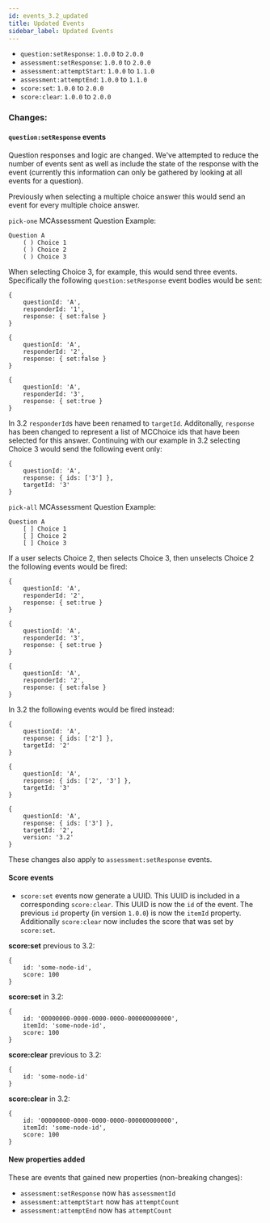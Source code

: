 ```yaml
---
id: events_3.2_updated
title: Updated Events
sidebar_label: Updated Events
---
```


* `question:setResponse`: `1.0.0` to `2.0.0`
* `assessment:setResponse`: `1.0.0` to `2.0.0`
* `assessment:attemptStart`: `1.0.0` to `1.1.0`
* `assessment:attemptEnd`: `1.0.0` to `1.1.0`
* `score:set`: `1.0.0` to `2.0.0`
* `score:clear`: `1.0.0` to `2.0.0`

### Changes:

#### `question:setResponse` events

Question responses and logic are changed. We've attempted to reduce the number of events sent as well as include the state of the response with the event (currently this information can only be gathered by looking at all events for a question).

Previously when selecting a multiple choice answer this would send an event for every multiple choice answer.

`pick-one` MCAssessment Question Example:

```
Question A
	( ) Choice 1
	( ) Choice 2
	( ) Choice 3
```

When selecting Choice 3, for example, this would send three events. Specifically the following `question:setResponse` event bodies would be sent:

```
{
	questionId: 'A',
	responderId: '1',
	response: { set:false }
}
```

```
{
	questionId: 'A',
	responderId: '2',
	response: { set:false }
}
```

```
{
	questionId: 'A',
	responderId: '3',
	response: { set:true }
}
```

In 3.2 `responderId`s have been renamed to `targetId`. Additonally, `response` has been changed to represent a list of MCChoice ids that have been selected for this answer. Continuing with our example in 3.2 selecting Choice 3 would send the following event only:

```
{
	questionId: 'A',
	response: { ids: ['3'] },
	targetId: '3'
}
```

`pick-all` MCAssessment Question Example:

```
Question A
	[ ] Choice 1
	[ ] Choice 2
	[ ] Choice 3
```

If a user selects Choice 2, then selects Choice 3, then unselects Choice 2 the following events would be fired:

```
{
	questionId: 'A',
	responderId: '2',
	response: { set:true }
}
```

```
{
	questionId: 'A',
	responderId: '3',
	response: { set:true }
}
```

```
{
	questionId: 'A',
	responderId: '2',
	response: { set:false }
}
```

In 3.2 the following events would be fired instead:

```
{
	questionId: 'A',
	response: { ids: ['2'] },
	targetId: '2'
}
```

```
{
	questionId: 'A',
	response: { ids: ['2', '3'] },
	targetId: '3'
}
```

```
{
	questionId: 'A',
	response: { ids: ['3'] },
	targetId: '2',
	version: '3.2'
}
```

These changes also apply to `assessment:setResponse` events.

#### Score events

* `score:set` events now generate a UUID. This UUID is included in a corresponding `score:clear`. This UUID is now the `id` of the event. The previous `id` property (in version `1.0.0`) is now the `itemId` property. Additionally `score:clear` now includes the score that was set by `score:set`.

**score:set** previous to 3.2:

```
{
	id: 'some-node-id',
	score: 100
}
```

**score:set** in 3.2:

```
{
	id: '00000000-0000-0000-0000-000000000000',
	itemId: 'some-node-id',
	score: 100
}
```

**score:clear** previous to 3.2:

```
{
	id: 'some-node-id'
}
```

**score:clear** in 3.2:

```
{
	id: '00000000-0000-0000-0000-000000000000',
	itemId: 'some-node-id',
	score: 100
}
```

#### New properties added

These are events that gained new properties (non-breaking changes):

* `assessment:setResponse` now has `assessmentId`
* `assessment:attemptStart` now has `attemptCount`
* `assessment:attemptEnd` now has `attemptCount`
